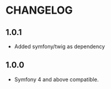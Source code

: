 # CHANGELOG

1.0.1
-----
* Added symfony/twig as dependency

1.0.0
-----
* Symfony 4 and above compatible.